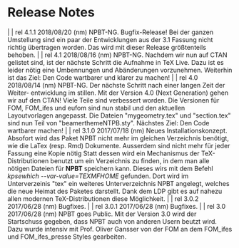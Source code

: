 # Release Notes 
|                                                                         |
 rel 4.1.1  2018/08/20 (nm) NPBT-NG.
            Bugfix-Release!
            Bei der ganzen Umstellung sind ein paar der Entwicklungen
            aus der 3.1 Fassung nicht richtig übertragen worden.
            Das wird mit dieser Release größtenteils behoben.
|                                                                         |
 rel 4.1    2018/08/16 (nm) NPBT-NG.
            Nachdem wir nun auf CTAN gelistet sind, ist der nächste 
            Schritt die Aufnahme in TeX Live. 
            Dazu ist es leider nötig eine Umbennungen und Abänderungen 
            vorzunehmen. 
            Weiterhin ist das Ziel: Den Code wartbarer und klarer zu 
            machen!
|                                                                         |
 rel 4.0    2018/08/14 (nm) NPBT-NG.
            Der nächste Schritt nach einer langen Zeit der Weiter-
            entwicklung im stillen. Mit der Version 4.0 (Next Generation)
            gehen wir auf den CTAN! Viele Teile sind verbessert worden.
            Die Versionen für FOM, FOM_ifes und eufom sind nun stabil und
            den aktuellen Layoutvorlagen angepasst.
            Die Dateien "mygeometry.tex" und "section.tex" sind nun Teil
            von "beamerthemeNTPB.sty". 
            Nächstes Ziel: Den Code wartbarer machen!
|                                                                         |
 rel 3.1.0  2017/07/18 (nm) Neues Installationskonzept. 
            Absofort wird das Paket NPBT nicht mehr im gleichen 
            Verzeichnis benötigt, wie die LaTex (resp. Rmd) Dokumente. 
            Ausserdem sind nicht mehr für jeder Fassung eine Kopie nötig
            Statt dessen wird ein Mechanismus der TeX-Distributionen 
            benutzt um ein Verzeichnis zu finden, in dem man alle nötigen 
            Dateien für **NPBT** speichern kann.
            Dieses wirs mit dem Befehl _kpsewhich --var-value=TEXMFHOME_ 
            gefunden. Dort wird im Unterverzeinis "tex" ein weiteres
            Unterverzeichnis NPBT angelegt, welches die neue Heimat des
            Paketes darstellt.
            Dank dem LDP gibt es auf nahezu allen modernen 
            TeX-Distributionen diese Möglichkeit.
|                                                                         |
 rel 3.0.2  2017/06/28 (nm) Bugfixes.
|                                                                         |
 rel 3.0.1  2017/06/28 (nm) Bugfixes.
|                                                                         |
 rel 3.0    2017/06/28 (nm) NPBT goes Public.
            Mit der Version 3.0 wird der Startschuss gegeben, dass NPBT 
            auch von anderen Usern beutzt wird.
            Dazu wurde intensiv mit Prof. Oliver Gansser von der FOM an
            dem FOM_ifes und FOM_ifes_presse Styles gearbeiten.
            
